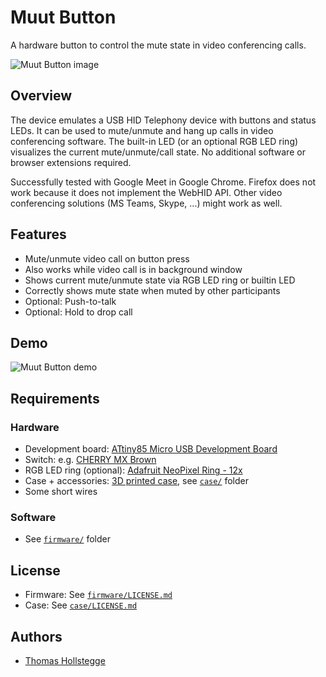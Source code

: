# Muut Button

A hardware button to control the mute state in video conferencing calls.

![Muut Button image](images/red.jpg)

## Overview

The device emulates a USB HID Telephony device with buttons and status LEDs. It can be used to mute/unmute and hang up calls in video conferencing software. The built-in LED (or an optional RGB LED ring) visualizes the current mute/unmute/call state. No additional software or browser extensions required.

Successfully tested with Google Meet in Google Chrome. Firefox does not work because it does not implement the WebHID API. Other video conferencing solutions (MS Teams, Skype, ...) might work as well.

## Features

* Mute/unmute video call on button press
* Also works while video call is in background window
* Shows current mute/unmute state via RGB LED ring or builtin LED
* Correctly shows mute state when muted by other participants
* Optional: Push-to-talk
* Optional: Hold to drop call

## Demo

![Muut Button demo](images/demo.gif)

## Requirements

### Hardware

* Development board: [ATtiny85 Micro USB Development Board](https://www.aliexpress.com/item/3256805913780170.html)
* Switch: e.g. [CHERRY MX Brown](https://www.cherrymx.de/cherry-mx/mx-original/mx-brown.html)
* RGB LED ring (optional): [Adafruit NeoPixel Ring - 12x](https://www.adafruit.com/product/1643)
* Case + accessories: [3D printed case](case/), see [`case/`](case/) folder
* Some short wires

### Software

* See [`firmware/`](firmware/) folder

## License

* Firmware: See [`firmware/LICENSE.md`](firmware/LICENSE.md)
* Case: See [`case/LICENSE.md`](case/LICENSE.md)

## Authors

* [Thomas Hollstegge](https://github.com/Tho85)
